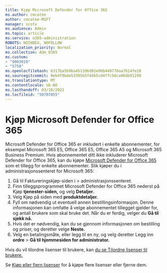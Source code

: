 ```yaml
---
title: Kjøp Microsoft Defender for Office 365
ms.author: cmcatee
author: cmcatee-MSFT
manager: scotv
ms.audience: Admin
ms.topic: article
ms.service: o365-administration
ROBOTS: NOINDEX, NOFOLLOW
localization_priority: Normal
ms.collection: Adm_O365
ms.custom:
- "9003019"
- "5758"
ms.openlocfilehash: 6317ba5b9ba4513d6d92e06b449778aa7614fe28
ms.sourcegitcommit: 0eb4f9bde53395b5fd4b5cd4ffc56ca96db91298
ms.translationtype: MT
ms.contentlocale: nb-NO
ms.lasthandoff: 03/10/2021
ms.locfileid: "50707855"
---
```

# <a name="purchase-microsoft-defender-for-office-365"></a>Kjøp Microsoft Defender for Office 365

Microsoft Defender for Office 365 er inkludert i enkelte abonnementer, for eksempel Microsoft 365 E5, Office 365 E5, Office 365 A5 og Microsoft 365 Business Premium. Hvis abonnementet ditt ikke inkluderer Microsoft Defender for Office 365, kan du kjøpe [Microsoft Defender for Office 365](https://docs.microsoft.com/microsoft-365/security/office-365-security/office-365-atp) som et tillegg for enkelte abonnementer. Slik kjøper du i administrasjonssenteret for Microsoft 365:

1. Gå til Faktureringskjøp-siden i   >  [](https://go.microsoft.com/fwlink/p/?linkid=868433) administrasjonssenteret.
2. Finn tilleggsprogrammet  Microsoft Defender for Office 365 nederst på Kjøp **tjenester-siden,** og velg **Detaljer.**
3. Velg Kjøp på siden med **produktdetaljer.**
4. Fyll om nødvendig ut eventuell annen bestillingsinformasjon. Denne informasjonen kan omfatte å velge abonnementet tillegget gjelder for, og antall brukere som skal bruke det. Når du er ferdig, velger du **Gå til sjekk nå.**
5. Hvis det er nødvendig, kan du se gjennom informasjonen om bestilling og priser, og deretter velge **Neste.**
6. Velg en betalingsmåte, eller legg til en ny, og velg deretter Legg inn **ordre**  >  **Gå til hjemmesiden for administrator.**

Hvis du vil tilordne lisenser til brukere, kan [du se Tilordne lisenser til brukere.](https://docs.microsoft.com/microsoft-365/admin/manage/assign-licenses-to-users?view=o365-worldwide)

Se [Kjøp eller fjern lisenser](https://docs.microsoft.com/microsoft-365/commerce/licenses/buy-licenses#buy-or-remove-licenses-for-your-business-subscription) for å kjøpe flere lisenser eller fjerne dem.